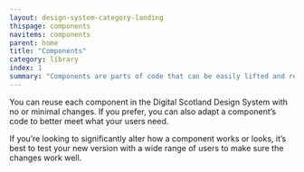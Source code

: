 ```yaml
---
layout: design-system-category-landing
thispage: components
navitems: components
parent: home
title: "Components"
category: library
index: 1
summary: "Components are parts of code that can be easily lifted and reused. They’re usually self-contained elements of a website, such as a banner, breadcrumb or button."
---
```



You can reuse each component in the Digital Scotland Design System with no or minimal changes. If you prefer, you can also adapt a component’s code to better meet what your users need.

If you’re looking to significantly alter how a component works or looks, it’s best to test your new version with a wide range of users to make sure the changes work well.
